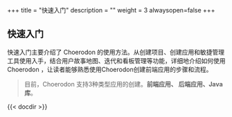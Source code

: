 ﻿+++
title = "快速入门"
description = ""
weight = 3
alwaysopen=false
+++

## 快速入门

快速入门主要介绍了 Choerodon 的使用方法。从创建项目、创建应用和敏捷管理工具使用入手，结合用户故事地图、迭代和看板管理等功能，详细地介绍如何使用 Choerodon ，让读者能够熟悉使用Choerodon创建前端应用的步骤和流程。

> 目前，Choerodon 支持3种类型应用的创建。**前端应用、 后端应用、Java 库**。

{{< docdir >}}